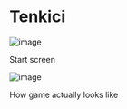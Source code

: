 # Tenkici
![image](https://user-images.githubusercontent.com/69964858/234562068-ea404978-d158-44f8-a4f7-d7fc81e494fe.png)



Start screen


![image](https://user-images.githubusercontent.com/69964858/234562259-dc4c96b3-84b9-4182-9107-05d103defcf5.png)


How game actually looks like
